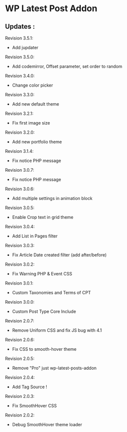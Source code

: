 WP Latest Post Addon
==============

Updates :
---------
Revision 3.5.1:
* Add jupdater

Revision 3.5.0:
* Add codemirror, Offset parameter, set order to random

Revision 3.4.0:
* Change color picker

Revision 3.3.0:
* Add new default theme

Revision 3.2.1:
* Fix first image size

Revision 3.2.0:
* Add new portfolio theme

Revision 3.1.4:
* Fix notice PHP message

Revision 3.0.7:
* Fix notice PHP message

Revision 3.0.6:
* Add multiple settings in animation block

Revision 3.0.5:
* Enable Crop text in grid theme

Revision 3.0.4:
* Add List in Pages filter

Revision 3.0.3:
* Fix Article Date created filter (add after/before)

Revision 3.0.2:
* Fix Warning PHP & Event CSS

Revision 3.0.1:
* Custom Taxonomies and Terms of CPT

Revision 3.0.0:
* Custom Post Type Core Include

Revision 2.0.7:
* Remove Uniform CSS and fix JS bug with 4.1

Revision 2.0.6:
 * Fix CSS to smooth-hover theme

Revision 2.0.5:
 * Remove "Pro" just wp-latest-posts-addon

Revision 2.0.4:
 * Add Tag Source !


Revision 2.0.3:
 * Fix SmoothHover CSS


Revision 2.0.2:
 * Debug SmoothHover theme loader


